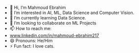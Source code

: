 - 👋 Hi, I’m Mahmoud Ebrahim
- 👀 I’m interested in AI, ML, Data Science and Computer Vision.
- 🌱 I’m currently learning Data Science.
- 💞️ I’m looking to collaborate on ML Projects
- 📫 How to reach me:
- www.linkedin.com/in/mahmoud-ebrahim217
- 😄 Pronouns: He/Him
- ⚡ Fun fact: I love cats.

<!---
bandito19/bandito19 is a ✨ special ✨ repository because its `README.md` (this file) appears on your GitHub profile.
You can click the Preview link to take a look at your changes.
--->
